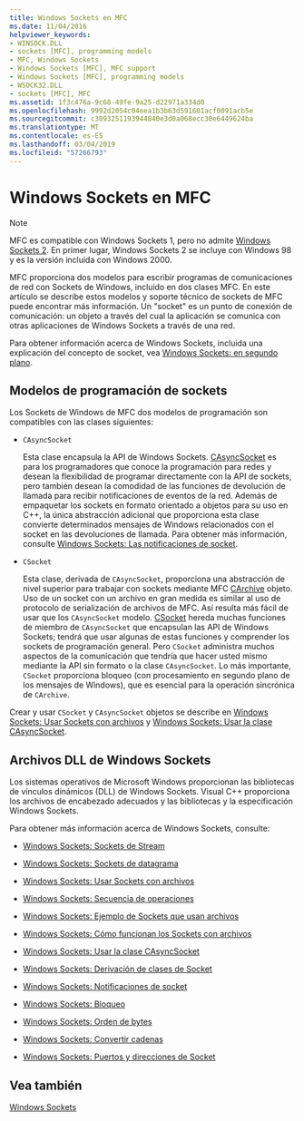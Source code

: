 ```yaml
---
title: Windows Sockets en MFC
ms.date: 11/04/2016
helpviewer_keywords:
- WINSOCK.DLL
- sockets [MFC], programming models
- MFC, Windows Sockets
- Windows Sockets [MFC], MFC support
- Windows Sockets [MFC], programming models
- WSOCK32.DLL
- sockets [MFC], MFC
ms.assetid: 1f3c476a-9c68-49fe-9a25-d22971a334d0
ms.openlocfilehash: 9992d2054c04eea1b3b63d591601acf0091acb5e
ms.sourcegitcommit: c3093251193944840e3d0a068ecc30e6449624ba
ms.translationtype: MT
ms.contentlocale: es-ES
ms.lasthandoff: 03/04/2019
ms.locfileid: "57266793"
---
```

# <a name="windows-sockets-in-mfc"></a>Windows Sockets en MFC

> [!NOTE]
>  MFC es compatible con Windows Sockets 1, pero no admite [Windows Sockets 2](/windows/desktop/WinSock/windows-sockets-start-page-2). En primer lugar, Windows Sockets 2 se incluye con Windows 98 y es la versión incluida con Windows 2000.

MFC proporciona dos modelos para escribir programas de comunicaciones de red con Sockets de Windows, incluido en dos clases MFC. En este artículo se describe estos modelos y soporte técnico de sockets de MFC puede encontrar más información. Un "socket" es un punto de conexión de comunicación: un objeto a través del cual la aplicación se comunica con otras aplicaciones de Windows Sockets a través de una red.

Para obtener información acerca de Windows Sockets, incluida una explicación del concepto de socket, vea [Windows Sockets: en segundo plano](../mfc/windows-sockets-background.md).

##  <a name="_core_sockets_programming_models"></a> Modelos de programación de sockets

Los Sockets de Windows de MFC dos modelos de programación son compatibles con las clases siguientes:

- `CAsyncSocket`

   Esta clase encapsula la API de Windows Sockets. [CAsyncSocket](../mfc/reference/casyncsocket-class.md) es para los programadores que conoce la programación para redes y desean la flexibilidad de programar directamente con la API de sockets, pero también desean la comodidad de las funciones de devolución de llamada para recibir notificaciones de eventos de la red. Además de empaquetar los sockets en formato orientado a objetos para su uso en C++, la única abstracción adicional que proporciona esta clase convierte determinados mensajes de Windows relacionados con el socket en las devoluciones de llamada. Para obtener más información, consulte [Windows Sockets: Las notificaciones de socket](../mfc/windows-sockets-socket-notifications.md).

- `CSocket`

   Esta clase, derivada de `CAsyncSocket`, proporciona una abstracción de nivel superior para trabajar con sockets mediante MFC [CArchive](../mfc/reference/carchive-class.md) objeto. Uso de un socket con un archivo en gran medida es similar al uso de protocolo de serialización de archivos de MFC. Así resulta más fácil de usar que los `CAsyncSocket` modelo. [CSocket](../mfc/reference/csocket-class.md) hereda muchas funciones de miembro de `CAsyncSocket` que encapsulan las API de Windows Sockets; tendrá que usar algunas de estas funciones y comprender los sockets de programación general. Pero `CSocket` administra muchos aspectos de la comunicación que tendría que hacer usted mismo mediante la API sin formato o la clase `CAsyncSocket`. Lo más importante, `CSocket` proporciona bloqueo (con procesamiento en segundo plano de los mensajes de Windows), que es esencial para la operación sincrónica de `CArchive`.

Crear y usar `CSocket` y `CAsyncSocket` objetos se describe en [Windows Sockets: Usar Sockets con archivos](../mfc/windows-sockets-using-sockets-with-archives.md) y [Windows Sockets: Usar la clase CAsyncSocket](../mfc/windows-sockets-using-class-casyncsocket.md).

##  <a name="_core_mfc_socket_samples_and_windows_sockets_dlls"></a> Archivos DLL de Windows Sockets

Los sistemas operativos de Microsoft Windows proporcionan las bibliotecas de vínculos dinámicos (DLL) de Windows Sockets. Visual C++ proporciona los archivos de encabezado adecuados y las bibliotecas y la especificación Windows Sockets.

Para obtener más información acerca de Windows Sockets, consulte:

- [Windows Sockets: Sockets de Stream](../mfc/windows-sockets-stream-sockets.md)

- [Windows Sockets: Sockets de datagrama](../mfc/windows-sockets-datagram-sockets.md)

- [Windows Sockets: Usar Sockets con archivos](../mfc/windows-sockets-using-sockets-with-archives.md)

- [Windows Sockets: Secuencia de operaciones](../mfc/windows-sockets-sequence-of-operations.md)

- [Windows Sockets: Ejemplo de Sockets que usan archivos](../mfc/windows-sockets-example-of-sockets-using-archives.md)

- [Windows Sockets: Cómo funcionan los Sockets con archivos](../mfc/windows-sockets-how-sockets-with-archives-work.md)

- [Windows Sockets: Usar la clase CAsyncSocket](../mfc/windows-sockets-using-class-casyncsocket.md)

- [Windows Sockets: Derivación de clases de Socket](../mfc/windows-sockets-deriving-from-socket-classes.md)

- [Windows Sockets: Notificaciones de socket](../mfc/windows-sockets-socket-notifications.md)

- [Windows Sockets: Bloqueo](../mfc/windows-sockets-blocking.md)

- [Windows Sockets: Orden de bytes](../mfc/windows-sockets-byte-ordering.md)

- [Windows Sockets: Convertir cadenas](../mfc/windows-sockets-converting-strings.md)

- [Windows Sockets: Puertos y direcciones de Socket](../mfc/windows-sockets-ports-and-socket-addresses.md)

## <a name="see-also"></a>Vea también

[Windows Sockets](../mfc/windows-sockets.md)
